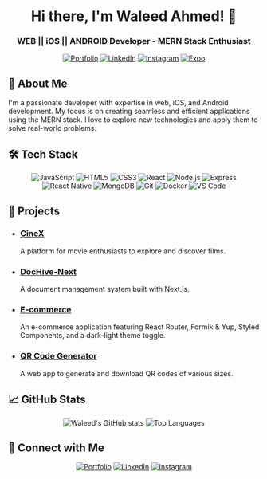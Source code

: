 <!-- ![Header](https://your-custom-header-image-url) -->

<h1 align="center">Hi there, I'm Waleed Ahmed! 👋</h1>
<h3 align="center">WEB || iOS || ANDROID Developer - MERN Stack Enthusiast</h3>

<p align="center">
  <a href="https://waleeddev.vercel.app/"><img src="https://img.shields.io/badge/portfolio-website-blue" alt="Portfolio"></a>
  <a href="https://www.linkedin.com/in/waleedahmedx"><img src="https://img.shields.io/badge/LinkedIn-waleedahmedx-blue" alt="LinkedIn"></a>
  <a href="https://www.instagram.com/waleedahmed.x"><img src="https://img.shields.io/badge/Instagram-waleedahmed.x-red" alt="Instagram"></a>
  <a href="https://expo.dev/@waleedahmed.x"><img src="https://img.shields.io/badge/Expo-waleedahmed.x-lightgrey" alt="Expo"></a>
</p>

## 🚀 About Me

I'm a passionate developer with expertise in web, iOS, and Android development. My focus is on creating seamless and efficient applications using the MERN stack. I love to explore new technologies and apply them to solve real-world problems.


## 🛠️ Tech Stack

<div align="center">
  <img src="https://img.shields.io/badge/JavaScript-F7DF1E?logo=javascript&logoColor=black" alt="JavaScript">
  <img src="https://img.shields.io/badge/HTML5-E34F26?logo=html5&logoColor=white" alt="HTML5">
  <img src="https://img.shields.io/badge/CSS3-1572B6?logo=css3&logoColor=white" alt="CSS3">
  <img src="https://img.shields.io/badge/React-61DAFB?logo=react&logoColor=black" alt="React">
  <img src="https://img.shields.io/badge/Node.js-339933?logo=node.js&logoColor=white" alt="Node.js">
  <img src="https://img.shields.io/badge/Express-000000?logo=express&logoColor=white" alt="Express">
  <img src="https://img.shields.io/badge/React_Native-61DAFB?logo=react&logoColor=black" alt="React Native">
  <img src="https://img.shields.io/badge/MongoDB-4EA94B?logo=mongodb&logoColor=white" alt="MongoDB">
  <img src="https://img.shields.io/badge/Git-F05032?logo=git&logoColor=white" alt="Git">
  <img src="https://img.shields.io/badge/Docker-2496ED?logo=docker&logoColor=white" alt="Docker">
  <img src="https://img.shields.io/badge/VS_Code-007ACC?logo=visual-studio-code&logoColor=white" alt="VS Code">
</div>

## 🌟 Projects

- ### [CineX](https://github.com/waleed2000x/CineX)

  A platform for movie enthusiasts to explore and discover films.

- ### [DocHive-Next](https://github.com/waleed2000x/DocHive-Next)

  A document management system built with Next.js.

- ### [E-commerce](https://github.com/waleed2000x/ecommerce)

  An e-commerce application featuring React Router, Formik & Yup, Styled Components, and a dark-light theme toggle.

- ### [QR Code Generator](https://github.com/waleed2000x/QR-Code-Generator-Next-js)
  A web app to generate and download QR codes of various sizes.

## 📈 GitHub Stats

<p align="center">
  <img src="https://github-readme-stats.vercel.app/api?username=waleed2000x&show_icons=true&theme=radical" alt="Waleed's GitHub stats">
  <img src="https://github-readme-stats.vercel.app/api/top-langs/?username=waleed2000x&layout=compact&theme=radical" alt="Top Languages">
</p>

## 🔗 Connect with Me

<p align="center">
  <a href="https://waleeddev.vercel.app/"><img src="https://img.shields.io/badge/portfolio-website-blue" alt="Portfolio"></a>
  <a href="https://www.linkedin.com/in/waleedahmedx"><img src="https://img.shields.io/badge/LinkedIn-waleedahmedx-blue" alt="LinkedIn"></a>
  <a href="https://www.instagram.com/waleedahmed.x"><img src="https://img.shields.io/badge/Instagram-waleedahmed.x-red" alt="Instagram"></a>
</p>
